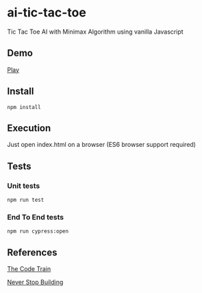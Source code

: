 # ai-tic-tac-toe
Tic Tac Toe AI with Minimax Algorithm using vanilla Javascript

## Demo 
[Play](https://ankit-saha-iiitbbsr.github.io/AI-TIC-TAC-TOE/)

## Install
`npm install`

## Execution
Just open index.html on a browser (ES6 browser support required)

## Tests

### Unit tests
`npm run test`

### End To End tests
`npm run cypress:open`

## References

[The Code Train](https://www.youtube.com/watch?v=trKjYdBASyQ)

[Never Stop Building](https://www.neverstopbuilding.com/blog/minimax)
